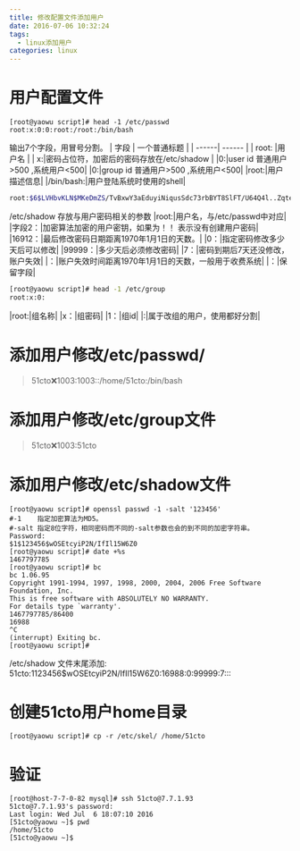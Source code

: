 ```yaml
---
title: 修改配置文件添加用户
date: 2016-07-06 10:32:24
tags:
  - linux添加用户 
categories: linux
---
```


# 用户配置文件
```shell
[root@yaowu script]# head -1 /etc/passwd
root:x:0:0:root:/root:/bin/bash
```
输出7个字段，用冒号分割。
| 字段 | 一个普通标题 | 
| ------| ------ | 
|  root:   |用户名  | 
|  x:|密码占位符，加密后的密码存放在/etc/shadow  |
|0:|user id 普通用户>500 ,系统用户<500|
|0:|group id  普通用户>500 ,系统用户<500|
|root:|用户描述信息|
|/bin/bash:|用户登陆系统时使用的shell|

```bash
root:$6$LVHbvKLN$MKeDmZS/TvBxwY3aEduyiNiqusSdc73rbBYT8SlFT/U64Q4l..ZqtegaYc5FdKj52/QLAr3swVwMLy8nbeHN01:16912:0:99999:7:::
```
<!--more-->
/etc/shadow 存放与用户密码相关的参数
|root:|用户名，与/etc/passwd中对应|
|字段2：|加密算法加密的用户密钥，如果为！！ 表示没有创建用户密码|
|16912：|最后修改密码日期距离1970年1月1日的天数。|
|0：|指定密码修改多少天后可以修改|
|99999：|多少天后必须修改密码|
|7：|密码到期后7天还没修改，账户失效|
|：|账户失效时间距离1970年1月1日的天数，一般用于收费系统|
|：|保留字段|

```bash
[root@yaowu script]# head -1 /etc/group
root:x:0:
```

|root:|组名称|
|x：|组密码|
|1：|组id|
|:|属于改组的用户，使用都好分割|
# 添加用户修改/etc/passwd/

>51cto:x:1003:1003::/home/51cto:/bin/bash

# 添加用户修改/etc/group文件

> 51cto:x:1003:51cto

# 添加用户修改/etc/shadow文件

```
[root@yaowu script]# openssl passwd -1 -salt '123456'
#-1    指定加密算法为MD5。
#-salt 指定8位字符，相同密码而不同的-salt参数也会的到不同的加密字符串。
Password: 
$1$123456$wOSEtcyiP2N/IfIl15W6Z0
[root@yaowu script]# date +%s
1467797785
[root@yaowu script]# bc
bc 1.06.95
Copyright 1991-1994, 1997, 1998, 2000, 2004, 2006 Free Software Foundation, Inc.
This is free software with ABSOLUTELY NO WARRANTY.
For details type `warranty'. 
1467797785/86400
16988
^C
(interrupt) Exiting bc.
[root@yaowu script]# 

```

/etc/shadow 
文件末尾添加: 51cto:$1$123456$wOSEtcyiP2N/IfIl15W6Z0:16988:0:99999:7:::

# 创建51cto用户home目录
```
[root@yaowu script]# cp -r /etc/skel/ /home/51cto
```

# 验证

```
[root@host-7-7-0-82 mysql]# ssh 51cto@7.7.1.93
51cto@7.7.1.93's password: 
Last login: Wed Jul  6 18:07:10 2016
[51cto@yaowu ~]$ pwd
/home/51cto
[51cto@yaowu ~]$ 
```

